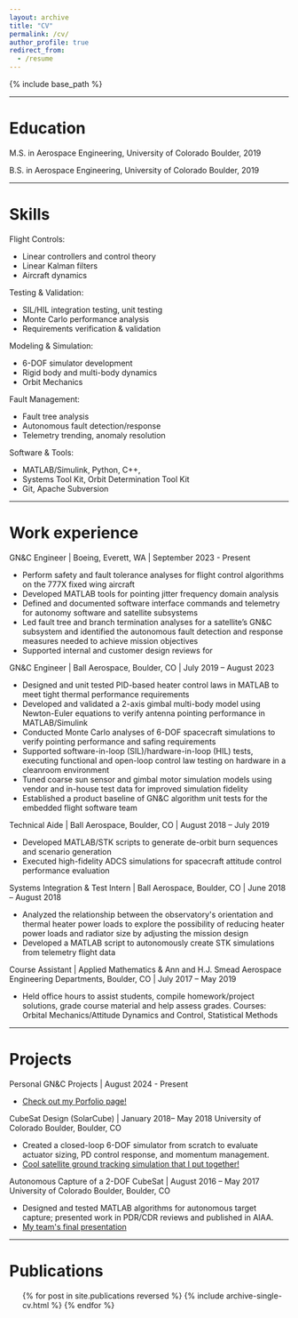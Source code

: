 ```yaml
---
layout: archive
title: "CV"
permalink: /cv/
author_profile: true
redirect_from:
  - /resume
---
```


{% include base_path %}

---

Education
======
M.S. in Aerospace Engineering, University of Colorado Boulder, 2019

B.S. in Aerospace Engineering, University of Colorado Boulder, 2019

---

Skills
======
Flight Controls: 
* Linear controllers and control theory
* Linear Kalman filters
* Aircraft dynamics

Testing & Validation: 
* SIL/HIL integration testing, unit testing
* Monte Carlo performance analysis
* Requirements verification & validation

Modeling & Simulation: 
* 6-DOF simulator development 
* Rigid body and multi-body dynamics
* Orbit Mechanics

Fault Management:
* Fault tree analysis
* Autonomous fault detection/response
* Telemetry trending, anomaly resolution

Software & Tools: 
* MATLAB/Simulink, Python, C++, 
* Systems Tool Kit, Orbit Determination Tool Kit
* Git, Apache Subversion

---

Work experience
======
GN&C Engineer | Boeing, Everett, WA | September 2023 - Present 
* Perform safety and fault tolerance analyses for flight control algorithms on the 777X fixed wing aircraft
* Developed MATLAB tools for pointing jitter frequency domain analysis
* Defined and documented software interface commands and telemetry for autonomy software and satellite subsystems
* Led fault tree and branch termination analyses for a satellite’s GN&C subsystem and identified the autonomous fault detection and response measures needed to achieve mission objectives
* Supported internal and customer design reviews for

GN&C Engineer | Ball Aerospace, Boulder, CO | July 2019 – August 2023
* Designed and unit tested PID-based heater control laws in MATLAB to meet tight thermal performance requirements
* Developed and validated a 2-axis gimbal multi-body model using Newton-Euler equations to verify antenna pointing performance in MATLAB/Simulink
* Conducted Monte Carlo analyses of 6-DOF spacecraft simulations to verify pointing performance and safing requirements
* Supported software-in-loop (SIL)/hardware-in-loop (HIL) tests, executing functional and open-loop control law testing on hardware in a cleanroom environment
* Tuned coarse sun sensor and gimbal motor simulation models using vendor and in-house test data for improved simulation fidelity
* Established a product baseline of GN&C algorithm unit tests for the embedded flight software team

Technical Aide | Ball Aerospace, Boulder, CO | August 2018 – July 2019
* Developed MATLAB/STK scripts to generate de-orbit burn sequences and scenario generation
* Executed high-fidelity ADCS simulations for spacecraft attitude control performance evaluation

Systems Integration & Test Intern | Ball Aerospace, Boulder, CO | June 2018 – August 2018
* Analyzed the relationship between the observatory's orientation and thermal heater power loads to explore the possibility of reducing heater power loads and radiator size by adjusting the mission design
* Developed a MATLAB script to autonomously create STK simulations from telemetry flight data

Course Assistant | Applied Mathematics & Ann and H.J. Smead Aerospace Engineering Departments, Boulder, CO | July 2017 – May 2019
* Held office hours to assist students, compile homework/project solutions, grade course material and help assess grades. Courses: Orbital Mechanics/Attitude Dynamics and Control, Statistical Methods

---

Projects
======
Personal GN&C Projects | August 2024 - Present
* [Check out my Porfolio page!](https://tonydtiger.github.io//portfolio/)

CubeSat Design (SolarCube) | January 2018– May 2018
University of Colorado Boulder, Boulder, CO 
* Created a closed-loop 6-DOF simulator from scratch to evaluate actuator sizing, PD control response, and momentum management.
* [Cool satellite ground tracking simulation that I put together!](https://drive.google.com/file/d/1UGWogkpv6JH0efh2DyCAycW9bmp2JZB5/view)

Autonomous Capture of a 2-DOF CubeSat | August 2016 – May 2017
University of Colorado Boulder, Boulder, CO
* Designed and tested MATLAB algorithms for autonomous target capture; presented work in PDR/CDR reviews and published in AIAA.
* [My team's final presentation](https://www.colorado.edu/aerospace/sites/default/files/attached-files/cascade_sfr.pdf)

---

Publications
======
  <ul>{% for post in site.publications reversed %}
    {% include archive-single-cv.html %}
  {% endfor %}</ul>
  
<!-- Talks
======
  <ul>{% for post in site.talks reversed %}
    {% include archive-single-talk-cv.html  %}
  {% endfor %}</ul>
  
Teaching
======
  <ul>{% for post in site.teaching reversed %}
    {% include archive-single-cv.html %}
  {% endfor %}</ul>
  
Service and leadership
======
* Currently signed in to 43 different slack teams -->
